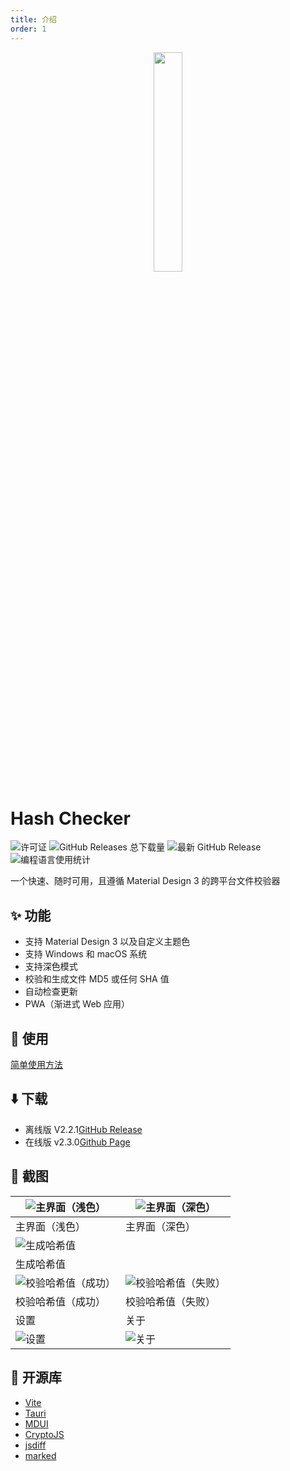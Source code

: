```yaml
---
title: 介绍
order: 1
---
```


<p align="center">
    <img src="https://cdn.jsdelivr.net/gh/Super12138/Hash-Checker@fd35e8a/build/appicon.svg" width="30%">
</p>

# Hash Checker
![许可证](https://img.shields.io/github/license/Super12138/Hash-Checker?style=flat-square)
![GitHub Releases 总下载量](https://img.shields.io/github/downloads/Super12138/Hash-Checker/total?style=flat-square)
![最新 GitHub Release](https://img.shields.io/github/v/release/Super12138/Hash-Checker?style=flat-square)
![编程语言使用统计](https://img.shields.io/github/languages/count/Super12138/Hash-Checker?style=flat-square)

一个快速、随时可用，且遵循 Material Design 3 的跨平台文件校验器
<br>

## ✨ 功能
- 支持 Material Design 3 以及自定义主题色
- 支持 Windows 和 macOS 系统
- 支持深色模式
- 校验和生成文件 MD5 或任何 SHA 值
- 自动检查更新
- PWA（渐进式 Web 应用）

## 📒 使用
[简单使用方法](https://super12138.github.io/hschecker/use.html)

## ⬇️ 下载
- 离线版 V2.2.1[GitHub Release](https://github.com/Super12138/Hash-Checker/releases) 
- 在线版 v2.3.0[Github Page](https://super12138.github.io/Hash-Checker/)

## 📸 截图
| ![主界面（浅色）](https://s2.loli.net/2024/10/25/rF6tqainNAcDvIk.png) | ![主界面（深色）](https://s2.loli.net/2024/10/25/uNl58FGETgfKUXm.png) |
| --- | --- |
|主界面（浅色）| 主界面（深色）|
|![生成哈希值](https://s2.loli.net/2024/10/25/PGMvEINligBXVU7.png) |
| 生成哈希值 |
|![校验哈希值（成功）](https://s2.loli.net/2024/10/25/JuqDTbxnCzNdojp.png) | ![校验哈希值（失败）](https://s2.loli.net/2024/10/25/wdT24e6V8XHBIvc.png) |
|校验哈希值（成功）| 校验哈希值（失败）|
| 设置 | 关于 |
| ![设置](https://s2.loli.net/2024/10/25/vsPNTWAnEIakq1z.png) | ![关于](https://s2.loli.net/2024/10/25/aXfqTlFtBnevDrQ.png) |

## 🚀 开源库
- [Vite](https://github.com/vitejs/vite)
- [Tauri](https://github.com/tauri-apps/tauri)
- [MDUI](https://github.com/zdhxiong/mdui)
- [CryptoJS](https://github.com/brix/crypto-js)
- [jsdiff](https://github.com/kpdecker/jsdiff)
- [marked](https://github.com/markedjs/marked)